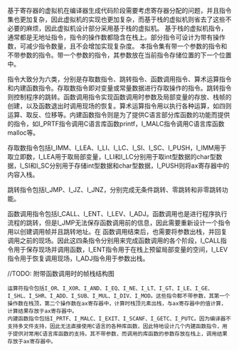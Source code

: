 基于寄存器的虚拟机在编译器生成代码阶段需要考虑寄存器分配的问题，并且指令集也更加复杂，因此虚拟机的实现也更加复杂，而基于栈的虚拟机则省去了这些不必要的麻烦，因此虚拟机设计部分采用基于栈的虚拟机。
基于栈的虚拟机指令，通常都是无地址指令，指令的操作数都隐含在栈上。部分指令可设计为带有操作数，可减少指令数量，且不会增加实现复杂度。
本指令集有带一个参数的指令和不带参数的指令。带一个参数的指令，其参数放在当前指令存储位置的下一个位置中。

指令大致分为六类，分别是存取数指令、跳转指令、函数调用指令、算术运算指令和内建函数指令。存取数指令即对变量或常量数据进行存取操作的指令。跳转指令则控制程序的跳转。函数调用指令实现函数调用时参数及局部变量的存放、栈帧的创建，以及函数退出时调用现场的恢复。算术运算指令用以执行各种运算，如四则运算、取反、位移等。内建函数指令则是为了提供C语言部分库函数的功能而提供的指令，如I_PRTF指令调用C语言库函数printf，I_MALC指令调用C语言库函数malloc等。

存取数指令包括I_IMM、I_LEA、I_LI、I_LC、I_SI、I_SC、I_PUSH，I_IMM用于取立即数，I_LEA用于取局部变量，I_LI和I_LC分别用于取int型数据的char型数据，I_SI和I_SC分别用于存储int型数据和char型数据，I_PUSH则将ax寄存器中的内容入栈。

跳转指令包括I_JMP、I_JZ、I_JNZ，分别完成无条件跳转、零跳转和非零跳转功能。

函数调用指令包括I_CALL、I_ENT、I_LEV、I_ADJ。函数调用也是进行程序执行流程的跳转，但是I_JMP无法保存函数调用前的信息，因此需要重新设计一个指令用以创建调用帧并且跳转地址。在
函数调用结束后，也需要将参数出栈，并回复调用之前的现场。因此这四条指令分别用来完成函数调用的各个阶段，I_CALL指令用于保存现场并调用函数，I_ENT指令用于在栈上预留局部变量的空间，I_LEV指令用于恢复调用现场，I_ADJ指令用于参数出栈。

//TODO: 附带函数调用时的帧栈结构图

```
运算符指令包括I_OR、I_XOR、I_AND、I_EQ、I_NE、I_LT、I_GT、I_LE、I_GE、I_SHL、I_SHR、I_ADD、I_SUB、I_MUL、I_DIV、I_MOD。这些指令都不带参数，其第一个操作数在栈顶，第二个操作数在ax寄存器中，计算时栈顶元素出栈，与ax寄存器中的值计算，计算结果存放于ax寄存器中。
内建函数指令包括I_PRTF、I_MALC、I_EXIT、I_SCANF、I_GETC、I_PUTC。因为编译器不支持多文件支持，因此无法直接使用C语言的各种库函数，因此特地设计几个内建函数指令，用于提供对常用C语言库函数的支持。其不带参数，而调用的库函数的参数存放在栈上，调用结果存放于ax寄存器中。
